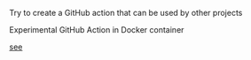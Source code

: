 Try to create a GitHub action that can be used by other projects


Experimental GitHub Action in Docker container

[see](https://docs.github.com/en/actions/creating-actions/creating-a-docker-container-action)
